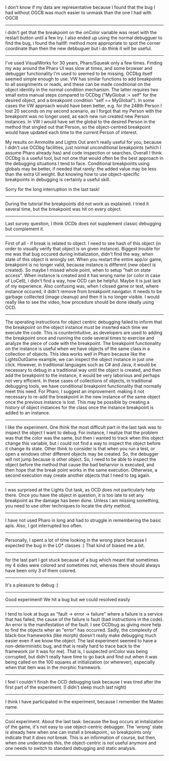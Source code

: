 I don't know if my data are representative because I found that the bug I had without OGCB was much easier to unmask than the one I had with OGCB

-------------------

i didn't get that the breakpoint on the onColor variable was reset with the restart button until a few try.
I also ended up using the normal debugguer to find the bug, i found the haltIf: method more appropriate to spot the corner coordinate than then the new debbuguer but i do think it will be useful.

-------------------

I've used VisualWorks for 30 years, Pharo/Squeak only a few times. Finding my way around the Pharo UI was slow at times, and some browser and debugger functionality I'm used to seemed to be missing. OCDbg itself seemed simple enough to use. VW has similar functions to add breakpoints to all assignments or reads, and these can be made conditional on the object identity in the normal condition mechanism. The latter requires two small extra manual steps compared to OCDbg ("MyGlobal := self" for the desired object, and a breakpoint condition "self == MyGlobal"). In some cases the VW approach would have been better, e.g. for the 248th Person I lost 20 seconds on my second scenario, as I forgot that my Person with the breakpoint was no longer used, as each new run created new Person instances. In VW I would have set the global to the desired Person in the method that singled out that Person, so the object-centred breakpoint would have updated each time to the current Person of interest.

My results on Ammolite and Lights Out aren't really useful for you, because I didn't use OCDbg facilities, just normal unconditional breakpoints (which I assume Pharo already has) and code inspection or searches. Overall I think OCDbg is a useful tool, but not one that would often be the best approach in the debugging situations I tend to face. Conditional breakpoints using globals may be better, if needed that rarely: the added value may be less than the extra UI weight. But knowing how to use object-specific breakpoints in debugging  is certainly a useful skill.

Sorry for the long interruption in the last task!

-------------------

During the tutorial the breakpoints did not work as explained. I tried it several time, but the breakpoint was hit on every object.

-------------------

Last survey question, I think OCDb does not supplement classic debugging but complement it.

-------------------

First of all - if break is related to object. I need to see hash of this object (in order to visually verify that object is on given instance).  Biggest trouble for me was that bug occured during initialization, didn't find the way, when state of this object is wrongly set. When you restart the entire app/or game, breakpoint is no longer valid, because instance is different (new obect is created). So maybe I missed whole point, when to setup "halt on state access". When instance is created and it has wrong name (or color in case of LoCell), i didn't find a way, how OCD can be helpful. Maybe it is just lack of my experience. Also confusing was, when I closed game or test, where instance occured, it didn't remove from breakpoint navigator. It needs to be garbage colllected (image cleanup) and then it is no longer visible.  I would really like to see the video, how procedure should be done ideally using OCD. 

-------------------

The operating instructions for object centric debugging failed to inform that the breakpoint on the object instance must be inserted each time we execute the code. This is counterintuitive, as developers are used to adding the breakpoint once and running the code several times to exercise and analyze the piece of code with the breakpoint. The breakpoint functionality on the instance is useful when we have objects of the same class in a collection of objects. This idea works well in Pharo because like the LightsOutGame example, we can inspect the object instance in just one click. However, in traditional languages such as C# and Java, it would be necessary to debug in a traditional way until the object is created, and then add the breakpoint to the instance, it would be very laborious and perhaps not very efficient. In these cases of collections of objects, in traditional debugging tools, we have conditional breakpoint functionality that normally meet this need. For Pharo, I suggest an improvement: making it not necessary to re-add the breakpoint in the new instance of the same object once the previous instance is lost. This may be possible by creating a history of object instances for the class once the instance breakpoint is added to an instance.

-------------------

I like the experiment. One think the most difficult part in the last task was to inspect the object I want to debug. For instance, I realize that the problem was that the color was the same, but then i wanted to track when this object change this variable, but i could not find a way to inspect the object before it change its state.
Other think to consider is that  when you run a test, or open a windows other different objects may be created. So, the debugger will not jump because is other object. So, I need to be able to inspect the object before the method that cause the bad beharvior is executed, and then hope that the break point works in the same execution. Otherwise, a second execution may create another objects that I need to tag again.

-------------------

I was surprised at the Lights Out task, as OCD does not particularly help there. Once you have the object in question, it is too late to set any breakpoint as the damage has been done. Unless I am missing something, you need to use other techniques to locate the dirty method.

-------------------

I have not used Pharo in long and had to struggle in remembering the basic apis. Also, I got interrupted too often.

-------------------

Personally, I spent a lot of time looking in the wrong place because I expected the bug in the LO* classes :)
That kind of biased me a bit.

-------------------

for the last part I got stuck because of a bug which meant that sometimes my 4 sides were colored and sometimes not, whereas there should always have been only 3 of them colored.

-------------------

It's a pleasure to debug :)

-------------------

Good experiment! We hit a bug but we could resolved easily

-------------------

I tend to look at bugs as "fault -> error -> failure" where a failure is a service that has failed, the cause of the failure is fault (bad instructions in the code). An error is the manifestation of the fault. I see OCDbug as giving more help to find the objects wher an "error" has occurred. Sadly, the complexity of black-box frameworks (like morph) doesn't really make debugging much easier even if we know the object. The last experiment seemed to have a non-deterministic bug, and that is really hard to trace back to the framework (or it was for me). That is, I suspected onColor was being corrupted, but didn't really have time to go back and find out when it was being called on the 100 squares at initialization (or wherever), especially when that item was in the morphic framework.

-------------------

I feel I couldn't finish the OCD debugging task because I was tired after the first part of the experiment. (I didn't sleep much last night)

-------------------

I think I have participated in the experiment, because I remember the Madec name.

-------------------

Cool experiment.
About the last task: because the bug occurs at initalization of the game, it's not easy to use object-centric debugger. 
The 'wrong' state is already here when one can install a breakpoint., so breakpoints only indicate that it *does not* break.
This is an information of course, but then, when one understands this, the object-centric is not useful anymore and one needs to switch to standard debugging and static analysis.

-------------------

